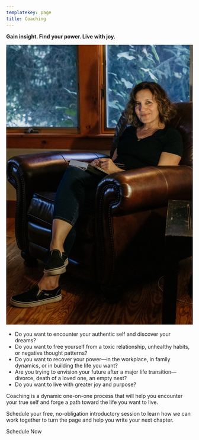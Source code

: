 ```yaml
---
templatekey: page
title: Coaching
---
```

**Gain insight. Find your power. Live with joy.**

![](coachingpage.jpg '#position=relative;float=right;width=50%;margin=0 0 20px 20px;')

* Do you want to encounter your authentic self and discover your dreams?
* Do you want to free yourself from a toxic relationship, unhealthy habits, or negative thought patterns?
* Do you want to recover your power—in the workplace, in family dynamics, or in building the life you want?
* Are you trying to envision your future after a major life transition—divorce, death of a loved one, an empty nest?
* Do you want to live with greater joy and purpose?

Coaching is a dynamic one-on-one process that will help you encounter your true self and forge a path toward the life you want to live.

Schedule your free, no-obligation introductory session to learn how we can work together to turn the page and help you write your next chapter.

<!-- <div style="float:right;"><featured-products id="prod_JxZxiQjWAhhMpc"></featured-products></div> -->

<calendly-button align="left">Schedule Now</calendly-button>